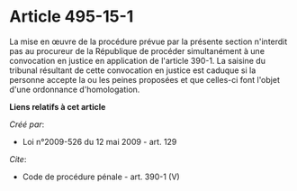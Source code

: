 # Article 495-15-1

La mise en œuvre de la procédure prévue par la présente section n'interdit pas au procureur de la République de procéder
simultanément à une convocation en justice en application de l'article 390-1. La saisine du tribunal résultant de cette
convocation en justice est caduque si la personne accepte la ou les peines proposées et que celles-ci font l'objet d'une
ordonnance d'homologation.

**Liens relatifs à cet article**

_Créé par_:

  - Loi n°2009-526 du 12 mai 2009 - art. 129

_Cite_:

  - Code de procédure pénale - art. 390-1 (V)

